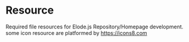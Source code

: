 # Resource
Required file resources for Elode.js Repository/Homepage development. <br>
some icon resource are platformed by https://icons8.com

